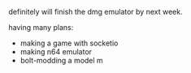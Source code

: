definitely will finish the dmg emulator by next week.

having many plans:

- making a game with socketio
- making n64 emulator
- bolt-modding a model m